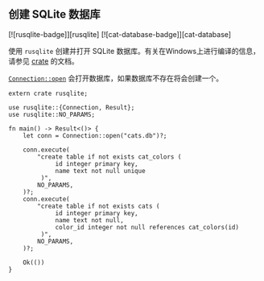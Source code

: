 ## 创建 SQLite 数据库

[![rusqlite-badge]][rusqlite] [![cat-database-badge]][cat-database]

使用 `rusqlite` 创建并打开 SQLite 数据库。有关在Windows上进行编译的信息，请参见 [crate][documentation] 的文档。

[`Connection::open`] 会打开数据库，如果数据库不存在将会创建一个。

```rust,no_run
extern crate rusqlite;

use rusqlite::{Connection, Result};
use rusqlite::NO_PARAMS;

fn main() -> Result<()> {
    let conn = Connection::open("cats.db")?;

    conn.execute(
        "create table if not exists cat_colors (
             id integer primary key,
             name text not null unique
         )",
        NO_PARAMS,
    )?;
    conn.execute(
        "create table if not exists cats (
             id integer primary key,
             name text not null,
             color_id integer not null references cat_colors(id)
         )",
        NO_PARAMS,
    )?;

    Ok(())
}
```

[`Connection::open`]: https://docs.rs/rusqlite/*/rusqlite/struct.Connection.html#method.open

[documentation]: https://github.com/jgallagher/rusqlite#user-content-notes-on-building-rusqlite-and-libsqlite3-sys

